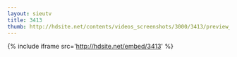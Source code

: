 ```yaml
---
layout: sieutv
title: 3413
thumb: http://hdsite.net/contents/videos_screenshots/3000/3413/preview_360p.mp4.jpg
---
```

{% include iframe src='http://hdsite.net/embed/3413' %}
 
